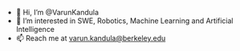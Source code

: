 - 👋 Hi, I’m @VarunKandula
- 👀 I’m interested in SWE, Robotics, Machine Learning and Artificial Intelligence
- 📫 Reach me at varun.kandula@berkeley.edu 

<!---
VarunKandula/VarunKandula is a ✨ special ✨ repository because its `README.md` (this file) appears on your GitHub profile.
You can click the Preview link to take a look at your changes.
--->
